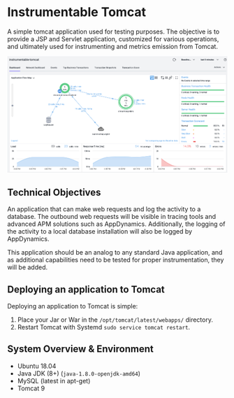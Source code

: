 # Instrumentable Tomcat

A simple tomcat application used for testing purposes.  The objective is to provide a JSP and Servlet application, customized for various operations, and ultimately used for instrumenting and metrics emission from Tomcat.

![](https://github.com/dustinmoorman/instrumentable-tomcat/blob/master/assets/flowmap.png?raw=true)

## Technical Objectives

An application that can make web requests and log the activity to a database.  The outbound web requests will be visible in tracing tools and advanced APM solutions such as AppDynamics.  Additionally, the logging of the activity to a local database installation will also be logged by AppDynamics.

This application should be an analog to any standard Java application, and as additional capabilities need to be tested for proper instrumentation, they will be added.

## Deploying an application to Tomcat

Deploying an application to Tomcat is simple:

1. Place your Jar or War in the `/opt/tomcat/latest/webapps/` directory.
2. Restart Tomcat with Systemd `sudo service tomcat restart`.

## System Overview & Environment
- Ubuntu 18.04
- Java JDK (8+) (`java-1.8.0-openjdk-amd64`)
- MySQL (latest in apt-get)
- Tomcat 9
